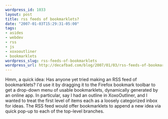 ```yaml
--- 
wordpress_id: 1033
layout: post
title: rss feeds of bookmarklets?
date: "2007-01-03T15:29:31-05:00"
tags: 
- asides
- webdev
- rss
- js
- xoxooutliner
- bookmarklets
wordpress_slug: rss-feeds-of-bookmarklets
wordpress_url: http://decafbad.com/blog/2007/01/03/rss-feeds-of-bookmarklets
---
```

Hmm, a quick idea:  Has anyone yet tried making an RSS feed of bookmarklets?  I'd use it by dragging it to the Firefox bookmark toolbar to get a drop-down menu of usable bookmarklets, dynamically generated by an online app.  In particular, say I had an outline in XoxoOutliner, and I wanted to treat the first level of items each as a loosely categorized inbox for ideas.  The RSS feed would offer bookmarklets to append a new idea via quick pop-up to each of the top-level branches.
